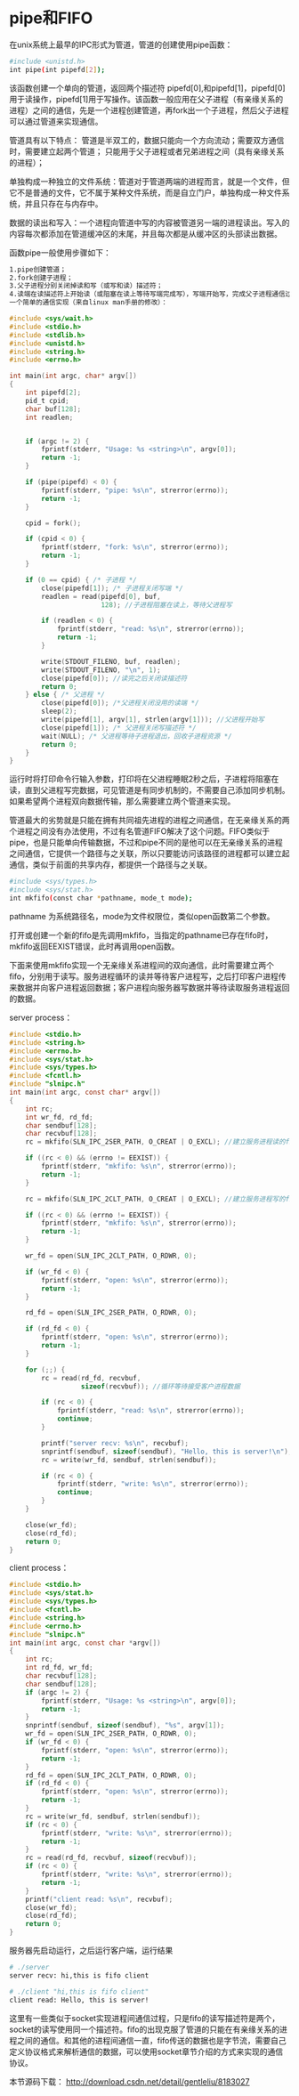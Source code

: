 # pipe和FIFO


在unix系统上最早的IPC形式为管道，管道的创建使用pipe函数：

```sh
#include <unistd.h>
int pipe(int pipefd[2]);
```

该函数创建一个单向的管道，返回两个描述符 pipefd[0],和pipefd[1]，pipefd[0]用于读操作，pipefd[1]用于写操作。该函数一般应用在父子进程（有亲缘关系的进程）之间的通信，先是一个进程创建管道，再fork出一个子进程，然后父子进程可以通过管道来实现通信。

管道具有以下特点：
管道是半双工的，数据只能向一个方向流动；需要双方通信时，需要建立起两个管道；
只能用于父子进程或者兄弟进程之间（具有亲缘关系的进程）；

单独构成一种独立的文件系统：管道对于管道两端的进程而言，就是一个文件，但它不是普通的文件，它不属于某种文件系统，而是自立门户，单独构成一种文件系统，并且只存在与内存中。

数据的读出和写入：一个进程向管道中写的内容被管道另一端的进程读出。写入的内容每次都添加在管道缓冲区的末尾，并且每次都是从缓冲区的头部读出数据。


函数pipe一般使用步骤如下：

```sh
1.pipe创建管道；
2.fork创建子进程；
3.父子进程分别关闭掉读和写（或写和读）描述符；
4.读端在读描述符上开始读（或阻塞在读上等待写端完成写），写端开始写，完成父子进程通信过程。
一个简单的通信实现（来自linux man手册的修改）：
```


```c
#include <sys/wait.h>
#include <stdio.h>
#include <stdlib.h>
#include <unistd.h>
#include <string.h>
#include <errno.h>

int main(int argc, char* argv[])
{
    int pipefd[2];
    pid_t cpid;
    char buf[128];
    int readlen;


    if (argc != 2) {
        fprintf(stderr, "Usage: %s <string>\n", argv[0]);
        return -1;
    }

    if (pipe(pipefd) < 0) {
        fprintf(stderr, "pipe: %s\n", strerror(errno));
        return -1;
    }

    cpid = fork();

    if (cpid < 0) {
        fprintf(stderr, "fork: %s\n", strerror(errno));
        return -1;
    }

    if (0 == cpid) { /* 子进程 */
        close(pipefd[1]); /* 子进程关闭写端 */
        readlen = read(pipefd[0], buf,
                       128); //子进程阻塞在读上，等待父进程写

        if (readlen < 0) {
            fprintf(stderr, "read: %s\n", strerror(errno));
            return -1;
        }

        write(STDOUT_FILENO, buf, readlen);
        write(STDOUT_FILENO, "\n", 1);
        close(pipefd[0]); //读完之后关闭读描述符
        return 0;
    } else { /* 父进程 */
        close(pipefd[0]); /*父进程关闭没用的读端 */
        sleep(2);
        write(pipefd[1], argv[1], strlen(argv[1])); //父进程开始写
        close(pipefd[1]); /* 父进程关闭写描述符 */
        wait(NULL); /* 父进程等待子进程退出，回收子进程资源 */
        return 0;
    }
}
```

运行时将打印命令行输入参数，打印将在父进程睡眠2秒之后，子进程将阻塞在读，直到父进程写完数据，可见管道是有同步机制的，不需要自己添加同步机制。如果希望两个进程双向数据传输，那么需要建立两个管道来实现。

管道最大的劣势就是只能在拥有共同祖先进程的进程之间通信，在无亲缘关系的两个进程之间没有办法使用，不过有名管道FIFO解决了这个问题。FIFO类似于pipe，也是只能单向传输数据，不过和pipe不同的是他可以在无亲缘关系的进程之间通信，它提供一个路径与之关联，所以只要能访问该路径的进程都可以建立起通信，类似于前面的共享内存，都提供一个路径与之关联。

```sh
#include <sys/types.h>
#include <sys/stat.h>
int mkfifo(const char *pathname, mode_t mode);
```

pathname 为系统路径名，mode为文件权限位，类似open函数第二个参数。

打开或创建一个新的fifo是先调用mkfifo，当指定的pathname已存在fifo时，mkfifo返回EEXIST错误，此时再调用open函数。

下面来使用mkfifo实现一个无亲缘关系进程间的双向通信，此时需要建立两个fifo，分别用于读写。服务进程循环的读并等待客户进程写，之后打印客户进程传来数据并向客户进程返回数据；客户进程向服务器写数据并等待读取服务进程返回的数据。

server process：


```c
#include <stdio.h>
#include <string.h>
#include <errno.h>
#include <sys/stat.h>
#include <sys/types.h>
#include <fcntl.h>
#include "slnipc.h"
int main(int argc, const char* argv[])
{
    int rc;
    int wr_fd, rd_fd;
    char sendbuf[128];
    char recvbuf[128];
    rc = mkfifo(SLN_IPC_2SER_PATH, O_CREAT | O_EXCL); //建立服务进程读的fifo

    if ((rc < 0) && (errno != EEXIST)) {
        fprintf(stderr, "mkfifo: %s\n", strerror(errno));
        return -1;
    }

    rc = mkfifo(SLN_IPC_2CLT_PATH, O_CREAT | O_EXCL); //建立服务进程写的fifo

    if ((rc < 0) && (errno != EEXIST)) {
        fprintf(stderr, "mkfifo: %s\n", strerror(errno));
        return -1;
    }

    wr_fd = open(SLN_IPC_2CLT_PATH, O_RDWR, 0);

    if (wr_fd < 0) {
        fprintf(stderr, "open: %s\n", strerror(errno));
        return -1;
    }

    rd_fd = open(SLN_IPC_2SER_PATH, O_RDWR, 0);

    if (rd_fd < 0) {
        fprintf(stderr, "open: %s\n", strerror(errno));
        return -1;
    }

    for (;;) {
        rc = read(rd_fd, recvbuf,
                  sizeof(recvbuf)); //循环等待接受客户进程数据

        if (rc < 0) {
            fprintf(stderr, "read: %s\n", strerror(errno));
            continue;
        }

        printf("server recv: %s\n", recvbuf);
        snprintf(sendbuf, sizeof(sendbuf), "Hello, this is server!\n");
        rc = write(wr_fd, sendbuf, strlen(sendbuf));

        if (rc < 0) {
            fprintf(stderr, "write: %s\n", strerror(errno));
            continue;
        }
    }

    close(wr_fd);
    close(rd_fd);
    return 0;
}
```

client process：

```c
#include <stdio.h>
#include <sys/stat.h>
#include <sys/types.h>
#include <fcntl.h>
#include <string.h>
#include <errno.h>
#include "slnipc.h"
int main(int argc, const char *argv[])
{
    int rc;
    int rd_fd, wr_fd;
    char recvbuf[128];
    char sendbuf[128];
    if (argc != 2) {
        fprintf(stderr, "Usage: %s <string>\n", argv[0]);
        return -1;
    }
    snprintf(sendbuf, sizeof(sendbuf), "%s", argv[1]);
    wr_fd = open(SLN_IPC_2SER_PATH, O_RDWR, 0);
    if (wr_fd < 0) {
        fprintf(stderr, "open: %s\n", strerror(errno));
        return -1;
    }
    rd_fd = open(SLN_IPC_2CLT_PATH, O_RDWR, 0);
    if (rd_fd < 0) {
        fprintf(stderr, "open: %s\n", strerror(errno));
        return -1;
    }
    rc = write(wr_fd, sendbuf, strlen(sendbuf));
    if (rc < 0) {
        fprintf(stderr, "write: %s\n", strerror(errno));
        return -1;
    }
    rc = read(rd_fd, recvbuf, sizeof(recvbuf));
    if (rc < 0) {
        fprintf(stderr, "write: %s\n", strerror(errno));
        return -1;
    }
    printf("client read: %s\n", recvbuf);
    close(wr_fd);
    close(rd_fd);
    return 0;
}
```

服务器先启动运行，之后运行客户端，运行结果

```sh
# ./server 
server recv: hi,this is fifo client 
```

```sh
# ./client "hi,this is fifo client" 
client read: Hello, this is server! 
```


这里有一些类似于socket实现进程间通信过程，只是fifo的读写描述符是两个，socket的读写使用同一个描述符。fifo的出现克服了管道的只能在有亲缘关系的进程之间的通信。和其他的进程间通信一直，fifo传送的数据也是字节流，需要自己定义协议格式来解析通信的数据，可以使用socket章节介绍的方式来实现的通信协议。

本节源码下载：
http://download.csdn.net/detail/gentleliu/8183027
